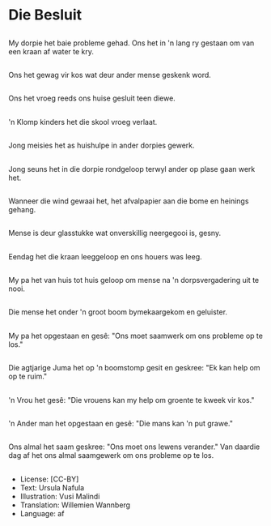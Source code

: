# Die Besluit

##
My dorpie het baie probleme gehad. Ons het in 'n lang ry gestaan om van een kraan af water te kry.

##
Ons het gewag vir kos wat deur ander mense geskenk word.

##
Ons het vroeg reeds ons huise gesluit teen diewe.

##
'n Klomp kinders het die skool vroeg verlaat.

##
Jong meisies het as huishulpe in ander dorpies gewerk.

##
Jong seuns het in die dorpie rondgeloop terwyl ander op plase gaan werk het.

##
Wanneer die wind gewaai het, het afvalpapier aan die bome en heinings gehang.

##
Mense is deur glasstukke wat onverskillig neergegooi is, gesny.

##
Eendag het die kraan leeggeloop en ons houers was leeg.

##
My pa het van huis tot huis geloop om mense na 'n dorpsvergadering uit te nooi.

##
Die mense het onder 'n groot boom bymekaargekom en geluister.

##
My pa het opgestaan en gesê: "Ons moet saamwerk om ons probleme op te los."

##
Die agtjarige Juma het op 'n boomstomp gesit en geskree: "Ek kan help om op te ruim."

##
'n Vrou het gesê: "Die vrouens kan my help om groente te kweek vir kos."

##
'n Ander man het opgestaan en gesê: "Die mans kan 'n put grawe."

##
Ons almal het saam geskree: "Ons moet ons lewens verander." Van daardie dag af het ons almal saamgewerk om ons probleme op te los.

##
* License: [CC-BY]
* Text: Ursula Nafula
* Illustration: Vusi Malindi
* Translation: Willemien Wannberg
* Language: af
